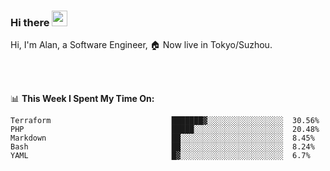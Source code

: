 ### Hi there <img src="https://media.giphy.com/media/hvRJCLFzcasrR4ia7z/giphy.gif" width="25px">

<!-- ![visitors](https://visitor-badge.glitch.me/badge?page_id=dislfyer.dislfyer) -->

Hi, I'm Alan, a Software Engineer, 🏠 Now live in Tokyo/Suzhou.

<br/>
<br/>

📊 **This Week I Spent My Time On:**


<!--START_SECTION:waka-->

```text
Terraform                           ███████▓░░░░░░░░░░░░░░░░░  30.56%
PHP                                 █████░░░░░░░░░░░░░░░░░░░░  20.48%
Markdown                            ██░░░░░░░░░░░░░░░░░░░░░░░  8.45%
Bash                                ██░░░░░░░░░░░░░░░░░░░░░░░  8.24%
YAML                                █▓░░░░░░░░░░░░░░░░░░░░░░░  6.7%
```

<!--END_SECTION:waka-->

<!--
**About Me:**
 -->
